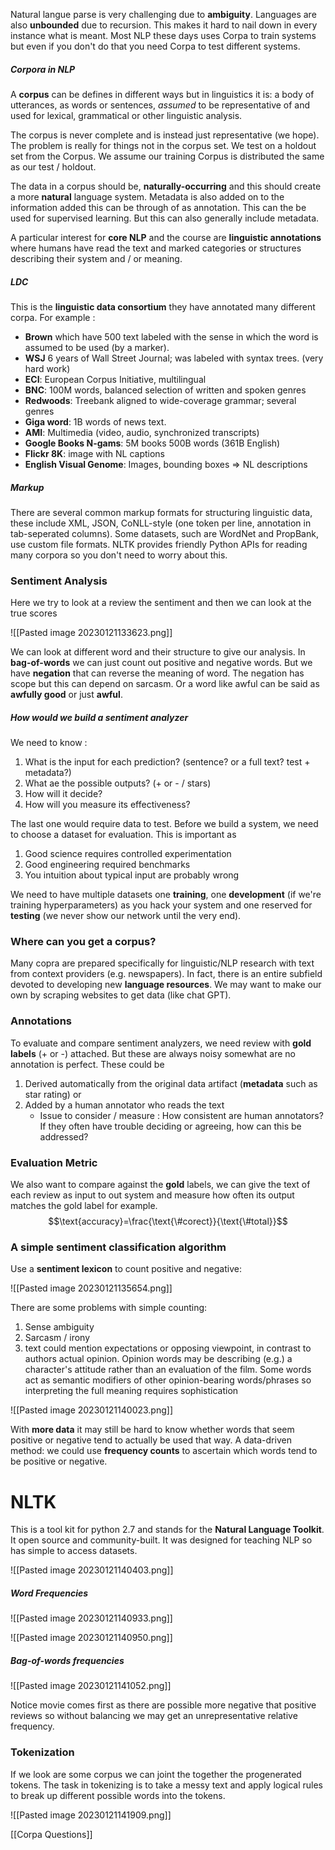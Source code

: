 Natural langue parse is very challenging due to **ambiguity**. Languages are also **unbounded** due to recursion. This makes it hard to nail down in every instance what is meant. Most NLP these days uses Corpa to train systems but even if you don't do that you need Corpa to test different systems.

##### Corpora in NLP
A **corpus** can be defines in different ways but in linguistics it is: a body of utterances, as words or sentences, *assumed* to be representative of and used for lexical, grammatical or other linguistic analysis.

The corpus is never complete and is instead just representative (we hope). The problem is really for things not in the corpus set. We test on a holdout set from the Corpus. We assume our training Corpus is distributed the same as our test / holdout. 

The data in a corpus should be, **naturally-occurring** and this should create a more **natural** language system. Metadata is also added on to the information added this can be through of as annotation. This can the be used for supervised learning. But this can also generally include metadata.

A particular interest for **core NLP** and the course are **linguistic annotations** where humans have read the text and marked categories or structures describing their system and / or meaning.

##### LDC
This is the **linguistic data consortium** they have annotated many different corpa. For example :

* **Brown** which have 500 text labeled with the sense in which the word is assumed to be used (by a marker).
* **WSJ** 6 years of Wall Street Journal; was labeled with syntax trees. (very hard work)
* **ECI**: European Corpus Initiative, multilingual
* **BNC**: 100M words, balanced selection of written and spoken genres
* **Redwoods**: Treebank aligned to wide-coverage grammar; several genres
* **Giga word**: 1B words of news text.
* **AMI**: Multimedia (video, audio, synchronized transcripts) 
* **Google Books N-gams**: 5M books 500B words (361B English)
* **Flickr 8K**: image with NL captions
* **English Visual Genome**: Images, bounding boxes => NL descriptions

##### Markup
There are several common markup formats for structuring linguistic data, these include XML, JSON, CoNLL-style (one token per line, annotation in tab-seperated columns). Some datasets, such are WordNet and PropBank, use custom file formats. NLTK provides friendly Python APIs for reading many corpora so you don't need to worry about this.

### Sentiment Analysis
Here we try to look at a review the sentiment and then we can look at the true scores

![[Pasted image 20230121133623.png]]

We can look at different word and their structure to give our analysis. In **bag-of-words** we can just count out positive and negative words. But we have **negation** that can reverse the meaning of word. The negation has scope but this can depend on sarcasm. Or a word like awful can be said as **awfully good** or just **awful**.

##### How would we build a sentiment analyzer
We need to know :
1. What is the input for each prediction? (sentence? or a full text? test + metadata?)
2. What ae the possible outputs? (+ or - / stars)
3. How will it decide?
4. How will you measure its effectiveness?

The last one would require data to test. Before we build a system, we need to choose a dataset for evaluation. This is important as

1. Good science requires controlled experimentation
2. Good engineering required benchmarks
3. You intuition about typical input are probably wrong

We need to have multiple datasets one **training**, one **development** (if we're training hyperparameters) as you hack your system and one reserved for **testing** (we never show our network until the very end).

### Where can you get a corpus?
Many copra are prepared specifically for linguistic/NLP research with text from context providers (e.g. newspapers). In fact, there is an entire subfield devoted to developing new **language resources**. We may want to make our own by scraping websites to get data (like chat GPT).

### Annotations
To evaluate and compare sentiment analyzers, we need review with **gold labels** (+ or -) attached. But these are always noisy somewhat are no annotation is perfect. These could be
1. Derived automatically from the original data artifact (**metadata** such as star rating) or
2. Added by a human  annotator who reads the text
	- Issue to consider / measure : How consistent are human annotators? If they often have trouble deciding or agreeing, how can this be addressed?

### Evaluation Metric
We also want to compare against the **gold** labels, we can give the text of each review as input to out system and measure how often its output matches the gold label for example. $$\text{accuracy}=\frac{\text{\#corect}}{\text{\#total}}$$

### A simple sentiment classification algorithm
Use a **sentiment lexicon** to count positive and negative:

![[Pasted image 20230121135654.png]]

There are some problems with simple counting:
1. Sense ambiguity
2. Sarcasm / irony
3. text could mention expectations or opposing viewpoint, in contrast to authors actual opinion.
Opinion words may be describing (e.g.) a character's attitude rather than an evaluation of the film. Some words act as semantic modifiers of other opinion-bearing words/phrases so interpreting the full meaning requires sophistication

![[Pasted image 20230121140023.png]]

With **more data** it may still be hard to know whether words that seem positive or negative tend to actually be used that way. A data-driven method: we could use **frequency counts** to ascertain which words tend to be positive or negative.

# NLTK
This is a tool kit for python 2.7 and stands for the **Natural Language Toolkit**. It open source and community-built. It was designed for teaching NLP so has simple to access datasets.

![[Pasted image 20230121140403.png]]

##### Word Frequencies
![[Pasted image 20230121140933.png]]

![[Pasted image 20230121140950.png]]

##### Bag-of-words frequencies

![[Pasted image 20230121141052.png]]

Notice movie comes first as there are possible more negative that positive reviews so without balancing we may get an unrepresentative relative frequency.

### Tokenization
If we look are some corpus we can joint the together the progenerated tokens. The task in tokenizing is to take a messy text and apply logical rules to break up different possible words into the tokens.

![[Pasted image 20230121141909.png]]

[[Corpa Questions]]